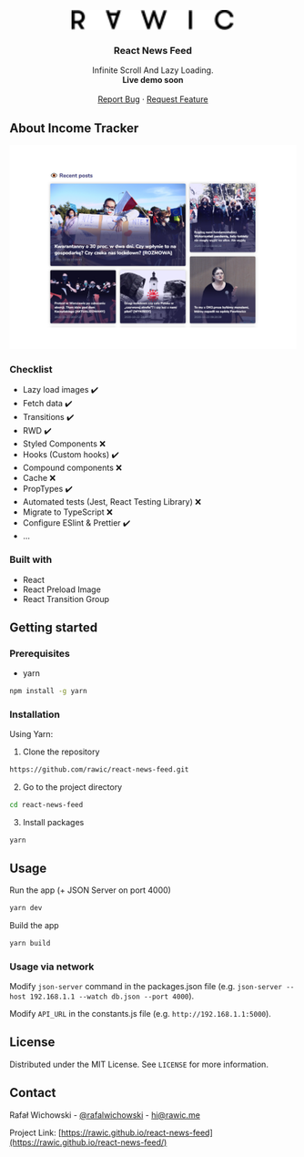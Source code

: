 <p align="center">
  <a href="https://github.com/rawic/react-news-feed">
    <img src="readme/logo.svg" height="35" alt="rawic.me Logo">
  </a>

  <h3 align="center">React News Feed</h3>

  <p align="center">
    Infinite Scroll And Lazy Loading.
    <br />
    <strong>Live demo soon</strong>
    <br />
    <br />
    <a href="https://github.com/rawic/react-news-feed/issues">Report Bug</a>
    ·
    <a href="https://github.com/rawic/react-news-feed/issues">Request Feature</a>
  </p>
</p>

## About Income Tracker

<a align="center" href="https://github.com/rawic/react-news-feed" rel="nofollow noopener noreferrer" target="blank">
  <img src="readme/app-screenshot.jpg" alt="rawic.me - home page" style="max-width: 100%;">
</a>

### Checklist

- Lazy load images ✔️
- Fetch data ✔️
- Transitions ✔️
- RWD ✔️
- Styled Components ❌
- Hooks (Custom hooks) ✔️
- Compound components ❌
- Cache ❌
- PropTypes ✔️
- Automated tests (Jest, React Testing Library) ❌
- Migrate to TypeScript ❌
- Configure ESlint & Prettier ✔️
- ...

### Built with

- React
- React Preload Image
- React Transition Group

## Getting started

### Prerequisites

- yarn

```sh
npm install -g yarn
```

### Installation

Using Yarn:

1. Clone the repository

```sh
https://github.com/rawic/react-news-feed.git
```

2. Go to the project directory

```sh
cd react-news-feed
```

3. Install packages

```
yarn
```

## Usage

Run the app (+ JSON Server on port 4000)

```sh
yarn dev
```

Build the app

```sh
yarn build
```

### Usage via network

Modify `json-server` command in the packages.json file (e.g. `json-server --host 192.168.1.1 --watch db.json --port 4000`).

Modify `API_URL` in the constants.js file (e.g. `http://192.168.1.1:5000`).

## License

Distributed under the MIT License. See `LICENSE` for more information.

## Contact

Rafał Wichowski - [@rafalwichowski](https://twitter.com/rafalwichowski) - [hi@rawic.me](mailto:hi@rawic.me)

Project Link: [https://rawic.github.io/react-news-feed](https://rawic.github.io/react-news-feed/)

[app-screenshot]: readme/app-screenshot.jpg
